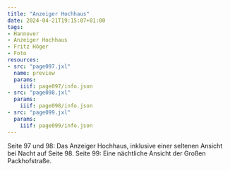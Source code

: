 ```yaml
---
title: "Anzeiger Hochhaus"
date: 2024-04-21T19:15:07+01:00
tags:
- Hannover
- Anzeiger Hochhaus
- Fritz Höger
- Foto
resources:
- src: "page097.jxl"
  name: preview
  params:
    iiif: page097/info.json
- src: "page098.jxl"
  params:
    iiif: page098/info.json
- src: "page099.jxl"
  params:
    iiif: page099/info.json
---
```


Seite 97 und 98: Das Anzeiger Hochhaus, inklusive einer seltenen Ansicht bei Nacht auf Seite 98.
Seite 99: Eine nächtliche Ansicht der Großen Packhofstraße.

